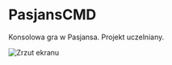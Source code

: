 # PasjansCMD
Konsolowa gra w Pasjansa. Projekt uczelniany.

![Zrzut ekranu](http://i64.tinypic.com/35a9pmw.jpg)

